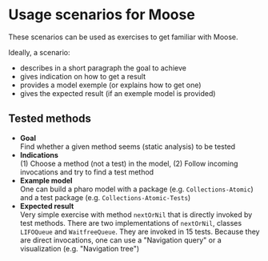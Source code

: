 
# Usage scenarios for Moose

These scenarios can be used as exercises to get familiar with Moose.

Ideally, a scenario:
- describes in a short paragraph the goal to achieve
- gives indication on how to get a result
- provides a model exemple (or explains how to get one)
- gives the expected result (if an exemple model is provided)

## Tested methods

- **Goal**  
Find whether a given method seems (static analysis) to be tested
- **Indications**  
(1) Choose a method (not a test) in the model, (2) Follow incoming invocations and try to find a test method
- **Example model**  
One can build a pharo model with a package (e.g. `Collections-Atomic`) and a test package (e.g. `Collections-Atomic-Tests`)
- **Expected result**  
Very simple exercise with method  `nextOrNil` that is directly invoked by test methods.
There are two implementations of `nextOrNil`, classes `LIFOQueue` and  `WaitfreeQueue`. They are invoked in 15 tests.
Because they are direct invocations, one can use a "Navigation query" or a visualization (e.g. "Navigation tree")

